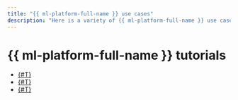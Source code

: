 ```yaml
---
title: "{{ ml-platform-full-name }} use cases"
description: "Here is a variety of {{ ml-platform-full-name }} use cases: service deployment, web analytics, and integration with other {{ yandex-cloud }} services."
---
```


# {{ ml-platform-full-name }} tutorials

* [{#T}](data-proc-integration.md)
* [{#T}](data-from-metrica-yc-visualization.md)
* [{#T}](node-from-docker.md)
